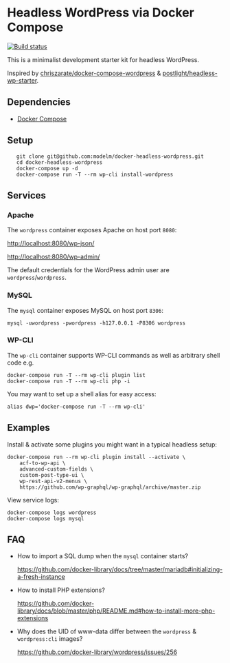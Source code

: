 # Headless WordPress via Docker Compose

[![Build status][build-status]][travis-ci]

This is a minimalist development starter kit for headless WordPress.

Inspired by [chriszarate/docker-compose-wordpress](https://github.com/chriszarate/docker-compose-wordpress) & [postlight/headless-wp-starter](https://github.com/postlight/headless-wp-starter).

## Dependencies

* [Docker Compose][docker-compose]

## Setup

       git clone git@github.com:modelm/docker-headless-wordpress.git
       cd docker-headless-wordpress
       docker-compose up -d
       docker-compose run -T --rm wp-cli install-wordpress

## Services

### Apache

The `wordpress` container exposes Apache on host port `8080`:

[http://localhost:8080/wp-json/](http://localhost:8080/wp-json/)

[http://localhost:8080/wp-admin/](http://localhost:8080/wp-admin/)

The default credentials for the WordPress admin user are `wordpress`/`wordpress`.

### MySQL

The `mysql` container exposes MySQL on host port `8306`:

    mysql -uwordpress -pwordpress -h127.0.0.1 -P8306 wordpress

### WP-CLI

The `wp-cli` container supports WP-CLI commands as well as arbitrary shell code e.g.

    docker-compose run -T --rm wp-cli plugin list
    docker-compose run -T --rm wp-cli php -i

You may want to set up a shell alias for easy access:

    alias dwp='docker-compose run -T --rm wp-cli'

## Examples

Install & activate some plugins you might want in a typical headless setup:

    docker-compose run --rm wp-cli plugin install --activate \
        acf-to-wp-api \
        advanced-custom-fields \
        custom-post-type-ui \
        wp-rest-api-v2-menus \
        https://github.com/wp-graphql/wp-graphql/archive/master.zip

View service logs:

    docker-compose logs wordpress
    docker-compose logs mysql

## FAQ

* How to import a SQL dump when the `mysql` container starts?

    https://github.com/docker-library/docs/tree/master/mariadb#initializing-a-fresh-instance

* How to install PHP extensions?

    https://github.com/docker-library/docs/blob/master/php/README.md#how-to-install-more-php-extensions

* Why does the UID of www-data differ between the `wordpress` & `wordpress:cli` images?

    https://github.com/docker-library/wordpress/issues/256

[build-status]: https://travis-ci.org/modelm/docker-headless-wordpress.svg?branch=master
[travis-ci]: https://travis-ci.org/modelm/docker-headless-wordpress
[docker-compose]: https://docs.docker.com/compose/
[docker-wordpress]: https://hub.docker.com/_/wordpress/
[no-theme]: https://github.com/modelm/no-theme

